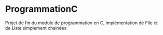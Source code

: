 # ProgrammationC
Projet de fin du module de programmation en C, implémentation de File et de Liste simplement chainées
